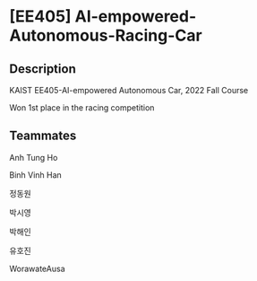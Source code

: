 # [EE405] AI-empowered-Autonomous-Racing-Car
## Description
KAIST EE405-AI-empowered Autonomous Car, 2022 Fall Course

Won 1st place in the racing competition

## Teammates
Anh Tung Ho

Binh Vinh Han

정동원

박시영

박해인

유호진

WorawateAusa
